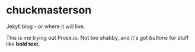 # chuckmasterson
Jekyll blog - or where it will live.

This is me trying out Prose.io. Not too shabby, and it's got _buttons_ for stuff like **bold text.**
